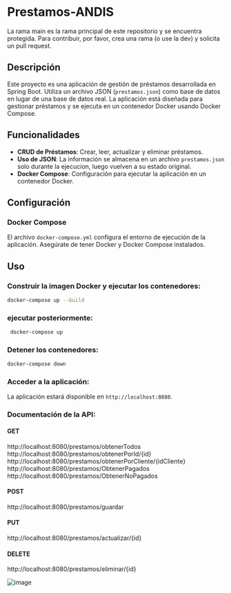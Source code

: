 # Prestamos-ANDIS

La rama main es la rama principal de este repositorio y se encuentra protegida. Para contribuir, por favor, crea una rama (o use la dev) y solicita un pull request.

## Descripción

Este proyecto es una aplicación de gestión de préstamos desarrollada en Spring Boot. Utiliza un archivo JSON (`prestamos.json`) como base de datos en lugar de una base de datos real. La aplicación está diseñada para gestionar préstamos y se ejecuta en un contenedor Docker usando Docker Compose.

## Funcionalidades

- **CRUD de Préstamos**: Crear, leer, actualizar y eliminar préstamos.
- **Uso de JSON**: La información se almacena en un archivo `prestamos.json` solo durante la ejecucion, luego vuelven a su estado original.
- **Docker Compose**: Configuración para ejecutar la aplicación en un contenedor Docker.

## Configuración

### Docker Compose

El archivo `docker-compose.yml` configura el entorno de ejecución de la aplicación. Asegúrate de tener Docker y Docker Compose instalados.

## Uso

### **Construir la imagen Docker y ejecutar los contenedores**:

   ```bash
   docker-compose up --build
```

### **ejecutar posteriormente**:

   ```bash
    docker-compose up
```

### **Detener los contenedores**:

   ```bash
   docker-compose down
```

### **Acceder a la aplicación**:

La aplicación estará disponible en `http://localhost:8080`.

### **Documentación de la API**:

#### GET
http://localhost:8080/prestamos/obtenerTodos
http://localhost:8080/prestamos/obtenerPorId/{id}
http://localhost:8080/prestamos/obtenerPorCliente/{idCliente}
http://localhost:8080/prestamos/ObtenerPagados
http://localhost:8080/prestamos/ObtenerNoPagados

#### POST
http://localhost:8080/prestamos/guardar

#### PUT
http://localhost:8080/prestamos/actualizar/{id}

#### DELETE
http://localhost:8080/prestamos/eliminar/{id}

![image](https://github.com/user-attachments/assets/07ed4517-567b-4c7d-9cd5-956fbf87ebd2)

